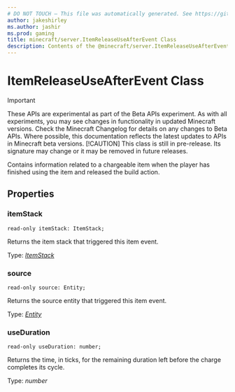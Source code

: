 ```yaml
---
# DO NOT TOUCH — This file was automatically generated. See https://github.com/mojang/minecraftapidocsgenerator to modify descriptions, examples, etc.
author: jakeshirley
ms.author: jashir
ms.prod: gaming
title: minecraft/server.ItemReleaseUseAfterEvent Class
description: Contents of the @minecraft/server.ItemReleaseUseAfterEvent class.
---
```

# ItemReleaseUseAfterEvent Class
>[!IMPORTANT]
>These APIs are experimental as part of the Beta APIs experiment. As with all experiments, you may see changes in functionality in updated Minecraft versions. Check the Minecraft Changelog for details on any changes to Beta APIs. Where possible, this documentation reflects the latest updates to APIs in Minecraft beta versions.
> [!CAUTION]
> This class is still in pre-release.  Its signature may change or it may be removed in future releases.

Contains information related to a chargeable item when the player has finished using the item and released the build action.

## Properties

### **itemStack**
`read-only itemStack: ItemStack;`

Returns the item stack that triggered this item event.

Type: [*ItemStack*](ItemStack.md)

### **source**
`read-only source: Entity;`

Returns the source entity that triggered this item event.

Type: [*Entity*](Entity.md)

### **useDuration**
`read-only useDuration: number;`

Returns the time, in ticks, for the remaining duration left before the charge completes its cycle.

Type: *number*
